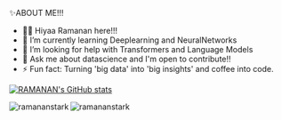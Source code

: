 ✨ABOUT ME!!!

- 🙋‍♂️ Hiyaa Ramanan here!!!
- 🌱 I’m currently learning Deeplearning and NeuralNetworks
- 🤔 I’m looking for help with Transformers and Language Models
- 💬 Ask me about datascience and I'm open to contribute!!
- ⚡ Fun fact: Turning 'big data' into 'big insights' and coffee into code.

[![RAMANAN's GitHub stats](https://github-readme-stats.vercel.app/api?username=ramananstark&show_icons=true&theme=synthwave)](https://github.com/ramananstark/github-readme-stats)

<p><img align="left" src="https://github-readme-stats.vercel.app/api/top-langs?username=ramananstark&show_icons=true&theme=synthwave&locale=en&layout=compact" alt="ramananstark" /></p>


<p><img align="center" src="https://github-readme-streak-stats.herokuapp.com/?user=ramananstark&theme=synthwave" alt="ramananstark" /></p>
